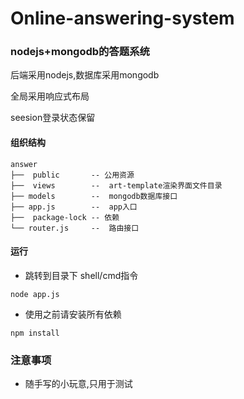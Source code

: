# Online-answering-system

### nodejs+mongodb的答题系统

后端采用nodejs,数据库采用mongodb

全局采用响应式布局

seesion登录状态保留




#### 组织结构

```
answer
├──  public       -- 公用资源
├──  views        --  art-template渲染界面文件目录 
├── models        --  mongodb数据库接口
├── app.js        --  app入口
├──  package-lock -- 依赖
└── router.js     --  路由接口
```

#### 运行

- 跳转到目录下 shell/cmd指令

```shell
node app.js
```



- 使用之前请安装所有依赖

```shell
npm install
```







### 注意事项

- 随手写的小玩意,只用于测试









